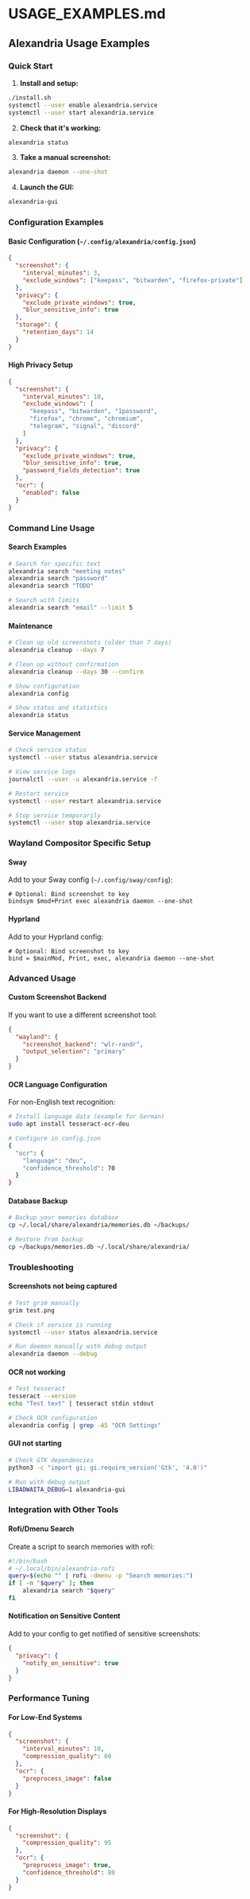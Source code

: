 # USAGE_EXAMPLES.md

## Alexandria Usage Examples

### Quick Start

1. **Install and setup:**
```bash
./install.sh
systemctl --user enable alexandria.service
systemctl --user start alexandria.service
```

2. **Check that it's working:**
```bash
alexandria status
```

3. **Take a manual screenshot:**
```bash
alexandria daemon --one-shot
```

4. **Launch the GUI:**
```bash
alexandria-gui
```

### Configuration Examples

#### Basic Configuration (`~/.config/alexandria/config.json`)

```json
{
  "screenshot": {
    "interval_minutes": 3,
    "exclude_windows": ["keepass", "bitwarden", "firefox-private"]
  },
  "privacy": {
    "exclude_private_windows": true,
    "blur_sensitive_info": true
  },
  "storage": {
    "retention_days": 14
  }
}
```

#### High Privacy Setup

```json
{
  "screenshot": {
    "interval_minutes": 10,
    "exclude_windows": [
      "keepass", "bitwarden", "1password",
      "firefox", "chrome", "chromium",
      "telegram", "signal", "discord"
    ]
  },
  "privacy": {
    "exclude_private_windows": true,
    "blur_sensitive_info": true,
    "password_fields_detection": true
  },
  "ocr": {
    "enabled": false
  }
}
```

### Command Line Usage

#### Search Examples

```bash
# Search for specific text
alexandria search "meeting notes"
alexandria search "password"
alexandria search "TODO"

# Search with limits
alexandria search "email" --limit 5
```

#### Maintenance

```bash
# Clean up old screenshots (older than 7 days)
alexandria cleanup --days 7

# Clean up without confirmation
alexandria cleanup --days 30 --confirm

# Show configuration
alexandria config

# Show status and statistics
alexandria status
```

#### Service Management

```bash
# Check service status
systemctl --user status alexandria.service

# View service logs
journalctl --user -u alexandria.service -f

# Restart service
systemctl --user restart alexandria.service

# Stop service temporarily
systemctl --user stop alexandria.service
```

### Wayland Compositor Specific Setup

#### Sway

Add to your Sway config (`~/.config/sway/config`):

```
# Optional: Bind screenshot to key
bindsym $mod+Print exec alexandria daemon --one-shot
```

#### Hyprland

Add to your Hyprland config:

```
# Optional: Bind screenshot to key  
bind = $mainMod, Print, exec, alexandria daemon --one-shot
```

### Advanced Usage

#### Custom Screenshot Backend

If you want to use a different screenshot tool:

```json
{
  "wayland": {
    "screenshot_backend": "wlr-randr",
    "output_selection": "primary"
  }
}
```

#### OCR Language Configuration

For non-English text recognition:

```bash
# Install language data (example for German)
sudo apt install tesseract-ocr-deu

# Configure in config.json
{
  "ocr": {
    "language": "deu",
    "confidence_threshold": 70
  }
}
```

#### Database Backup

```bash
# Backup your memories database
cp ~/.local/share/alexandria/memories.db ~/backups/

# Restore from backup
cp ~/backups/memories.db ~/.local/share/alexandria/
```

### Troubleshooting

#### Screenshots not being captured

```bash
# Test grim manually
grim test.png

# Check if service is running
systemctl --user status alexandria.service

# Run daemon manually with debug output
alexandria daemon --debug
```

#### OCR not working

```bash
# Test tesseract
tesseract --version
echo "Test text" | tesseract stdin stdout

# Check OCR configuration
alexandria config | grep -A5 "OCR Settings"
```

#### GUI not starting

```bash
# Check GTK dependencies
python3 -c "import gi; gi.require_version('Gtk', '4.0')"

# Run with debug output
LIBADWAITA_DEBUG=1 alexandria-gui
```

### Integration with Other Tools

#### Rofi/Dmenu Search

Create a script to search memories with rofi:

```bash
#!/bin/bash
# ~/.local/bin/alexandria-rofi
query=$(echo "" | rofi -dmenu -p "Search memories:")
if [ -n "$query" ]; then
    alexandria search "$query"
fi
```

#### Notification on Sensitive Content

Add to your config to get notified of sensitive screenshots:

```json
{
  "privacy": {
    "notify_on_sensitive": true
  }
}
```

### Performance Tuning

#### For Low-End Systems

```json
{
  "screenshot": {
    "interval_minutes": 10,
    "compression_quality": 60
  },
  "ocr": {
    "preprocess_image": false
  }
}
```

#### For High-Resolution Displays

```json
{
  "screenshot": {
    "compression_quality": 95
  },
  "ocr": {
    "preprocess_image": true,
    "confidence_threshold": 80
  }
}
